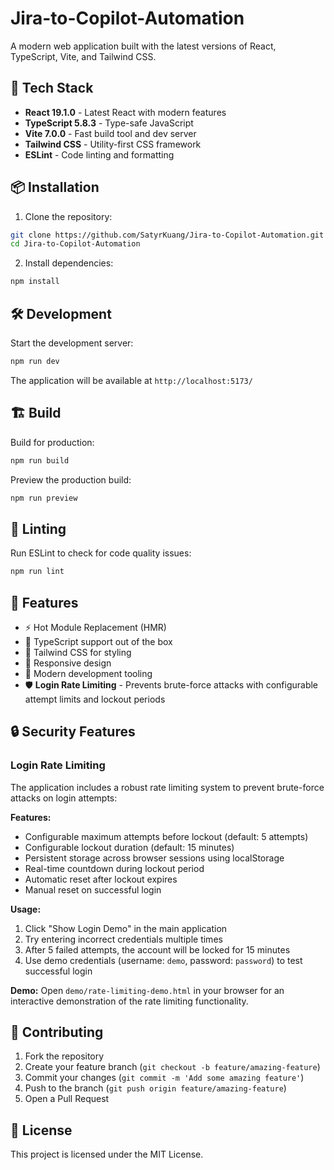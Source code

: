 # Jira-to-Copilot-Automation

A modern web application built with the latest versions of React, TypeScript, Vite, and Tailwind CSS.

## 🚀 Tech Stack

- **React 19.1.0** - Latest React with modern features
- **TypeScript 5.8.3** - Type-safe JavaScript
- **Vite 7.0.0** - Fast build tool and dev server
- **Tailwind CSS** - Utility-first CSS framework
- **ESLint** - Code linting and formatting

## 📦 Installation

1. Clone the repository:
```bash
git clone https://github.com/SatyrKuang/Jira-to-Copilot-Automation.git
cd Jira-to-Copilot-Automation
```

2. Install dependencies:
```bash
npm install
```

## 🛠️ Development

Start the development server:
```bash
npm run dev
```

The application will be available at `http://localhost:5173/`

## 🏗️ Build

Build for production:
```bash
npm run build
```

Preview the production build:
```bash
npm run preview
```

## 🧪 Linting

Run ESLint to check for code quality issues:
```bash
npm run lint
```

## 🎨 Features

- ⚡ Hot Module Replacement (HMR)
- 🎯 TypeScript support out of the box
- 🎨 Tailwind CSS for styling
- 📱 Responsive design
- 🔧 Modern development tooling
- 🛡️ **Login Rate Limiting** - Prevents brute-force attacks with configurable attempt limits and lockout periods

## 🔒 Security Features

### Login Rate Limiting

The application includes a robust rate limiting system to prevent brute-force attacks on login attempts:

**Features:**
- Configurable maximum attempts before lockout (default: 5 attempts)
- Configurable lockout duration (default: 15 minutes)
- Persistent storage across browser sessions using localStorage
- Real-time countdown during lockout period
- Automatic reset after lockout expires
- Manual reset on successful login

**Usage:**
1. Click "Show Login Demo" in the main application
2. Try entering incorrect credentials multiple times
3. After 5 failed attempts, the account will be locked for 15 minutes
4. Use demo credentials (username: `demo`, password: `password`) to test successful login

**Demo:**
Open `demo/rate-limiting-demo.html` in your browser for an interactive demonstration of the rate limiting functionality.

## 🤝 Contributing

1. Fork the repository
2. Create your feature branch (`git checkout -b feature/amazing-feature`)
3. Commit your changes (`git commit -m 'Add some amazing feature'`)
4. Push to the branch (`git push origin feature/amazing-feature`)
5. Open a Pull Request

## 📄 License

This project is licensed under the MIT License.
